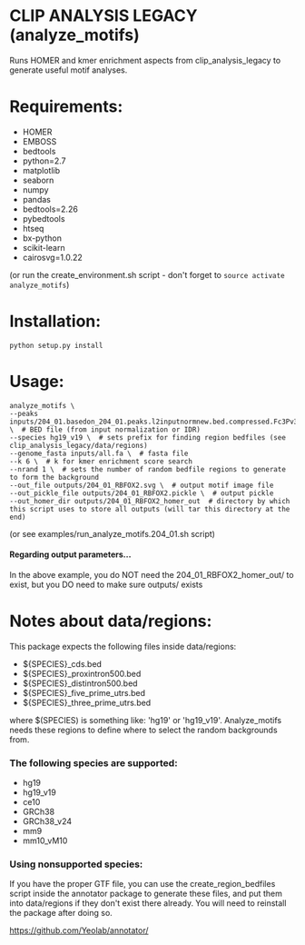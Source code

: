 # CLIP ANALYSIS LEGACY (analyze_motifs)

Runs HOMER and kmer enrichment aspects from clip_analysis_legacy to generate useful motif analyses.

# Requirements:
- HOMER
- EMBOSS
- bedtools
- python=2.7
- matplotlib
- seaborn
- numpy
- pandas
- bedtools=2.26
- pybedtools
- htseq
- bx-python
- scikit-learn
- cairosvg=1.0.22

(or run the create_environment.sh script - don't forget to ```source activate analyze_motifs```)

# Installation:
```python setup.py install```

# Usage:
```
analyze_motifs \
--peaks inputs/204_01.basedon_204_01.peaks.l2inputnormnew.bed.compressed.Fc3Pv3.bed \  # BED file (from input normalization or IDR)
--species hg19_v19 \  # sets prefix for finding region bedfiles (see clip_analysis_legacy/data/regions)
--genome_fasta inputs/all.fa \  # fasta file
--k 6 \  # k for kmer enrichment score search
--nrand 1 \  # sets the number of random bedfile regions to generate to form the background
--out_file outputs/204_01_RBFOX2.svg \  # output motif image file
--out_pickle_file outputs/204_01_RBFOX2.pickle \  # output pickle
--out_homer_dir outputs/204_01_RBFOX2_homer_out  # directory by which this script uses to store all outputs (will tar this directory at the end)
```

(or see examples/run_analyze_motifs.204_01.sh script)

#### Regarding output parameters...
In the above example, you do NOT need the 204_01_RBFOX2_homer_out/ to exist, but you DO need to make sure outputs/ exists

# Notes about data/regions:

This package expects the following files inside data/regions:

- ${SPECIES}_cds.bed
- ${SPECIES}_proxintron500.bed
- ${SPECIES}_distintron500.bed
- ${SPECIES}_five_prime_utrs.bed
- ${SPECIES}_three_prime_utrs.bed

where $(SPECIES) is something like: 'hg19' or 'hg19_v19'. Analyze_motifs needs these
 regions to define where to select the random backgrounds from.

### The following species are supported:
- hg19
- hg19_v19
- ce10
- GRCh38
- GRCh38_v24
- mm9
- mm10_vM10

### Using nonsupported species:

If you have the proper GTF file, you can use the create_region_bedfiles
 script inside the annotator package to generate these files, and put
 them into data/regions if they don't exist there already. You will need to
 reinstall the package after doing so.

https://github.com/Yeolab/annotator/